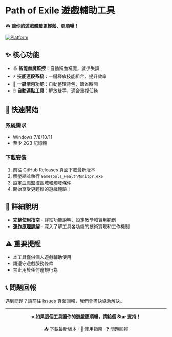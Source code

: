 # Path of Exile 遊戲輔助工具

🎮 **讓你的遊戲體驗更輕鬆、更順暢！**

[![Platform](https://img.shields.io/badge/Platform-Windows-lightgrey.svg)](https://www.microsoft.com/windows)

## ✨ 核心功能

- 🩸 **智能血魔監控**：自動補血補魔，減少失誤
- ⚡ **技能連段系統**：一鍵釋放技能組合，提升效率
- 🎒 **一鍵清包功能**：自動整理背包，節省時間
- 🖱️ **自動連點工具**：解放雙手，適合重複任務

## 🚀 快速開始

### 系統需求
- Windows 7/8/10/11
- 至少 2GB 記憶體

### 下載安裝
1. 前往 GitHub Releases 頁面下載最新版本
2. 解壓縮並執行 `GameTools_HealthMonitor.exe`
3. 設定血魔監控區域和觸發條件
4. 開始享受更輕鬆的遊戲體驗！

## 📖 詳細說明

- **[完整使用指南](docs/使用指南.md)** - 詳細功能說明、設定教學和實用範例
- **[運作原理詳解](docs/運作原理.md)** - 深入了解工具各功能的技術實現和工作機制

## ⚠️ 重要提醒

- 本工具僅供個人遊戲輔助使用
- 請遵守遊戲服務條款
- 禁止用於任何違規行為

## 📞 問題回報

遇到問題？請前往 [Issues](../../issues) 頁面回報，我們會盡快協助解決。

---

<div align="center">

**⭐ 如果這個工具讓你的遊戲更順暢，請給個 Star 支持！**

[📥 下載最新版本](https://github.com/your-repo/releases/latest) · [📖 使用指南](docs/使用指南.md) · [❓ 問題回報](https://github.com/your-repo/issues)


</div>

